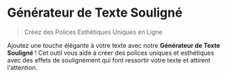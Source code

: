 # Générateur de Texte Souligné

> Créez des Polices Esthétiques Uniques en Ligne

Ajoutez une touche élégante à votre texte avec notre **Générateur de Texte Souligné** ! Cet outil vous aide à créer des polices uniques et esthétiques avec des effets de soulignement qui font ressortir votre texte et attirent l'attention.